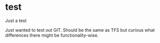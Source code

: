 # test
Just a test

Just wanted to test out GIT. Should be the same as TFS but curious what differences there might be functionality-wise.
